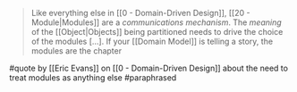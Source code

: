 > Like everything else in [[0 - Domain-Driven Design]], [[20 - Module|Modules]] are a _communications mechanism_. The _meaning_ of the [[Object|Objects]] being partitioned needs to drive the choice of the modules [...]. If your [[Domain Model]] is telling a story, the modules are the chapter

#quote  by [[Eric Evans]] on [[0 - Domain-Driven Design]] about the need to treat modules as anything else #paraphrased 